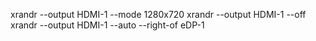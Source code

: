 xrandr --output HDMI-1 --mode 1280x720
xrandr --output HDMI-1 --off
xrandr --output HDMI-1 --auto --right-of eDP-1
